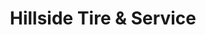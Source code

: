 ---
title: "Hillside Tire & Service"
url: /draper/hillside-tire-und-service/
shop: Autowerkstatt
---